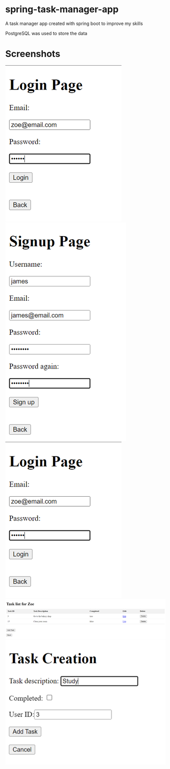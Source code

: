 # spring-task-manager-app
A task manager app created with spring boot to improve my skills  
  
PostgreSQL was used to store the data

# Screenshots
![Main Page](https://github.com/Eren4/spring-task-manager-app/blob/master/screenshots/login-page.png?raw=true)
![Signup Page](https://github.com/Eren4/spring-task-manager-app/blob/master/screenshots/signup-page.png)
![Login Page](https://github.com/Eren4/spring-task-manager-app/blob/master/screenshots/login-page.png)
![Task List](https://github.com/Eren4/spring-task-manager-app/blob/master/screenshots/task-list.png)
![Task Creation](https://github.com/Eren4/spring-task-manager-app/blob/master/screenshots/task-creation.png)
